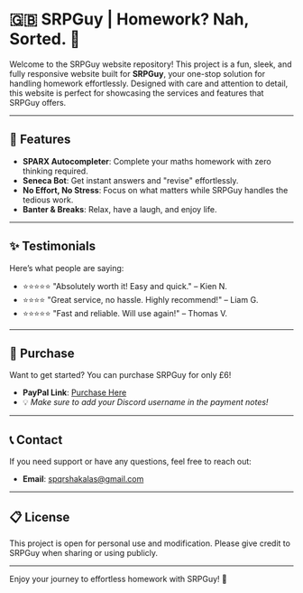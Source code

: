 # 🇬🇧 SRPGuy | Homework? Nah, Sorted. 🤖

Welcome to the SRPGuy website repository! This project is a fun, sleek, and fully responsive website built for **SRPGuy**, your one-stop solution for handling homework effortlessly. Designed with care and attention to detail, this website is perfect for showcasing the services and features that SRPGuy offers.

---

## 🌟 Features
- **SPARX Autocompleter**: Complete your maths homework with zero thinking required.
- **Seneca Bot**: Get instant answers and "revise" effortlessly.
- **No Effort, No Stress**: Focus on what matters while SRPGuy handles the tedious work.
- **Banter & Breaks**: Relax, have a laugh, and enjoy life.
---

## ✨ Testimonials
Here’s what people are saying:
- ⭐⭐⭐⭐⭐ "Absolutely worth it! Easy and quick." – Kien N.
- ⭐⭐⭐⭐ "Great service, no hassle. Highly recommend!" – Liam G.
- ⭐⭐⭐⭐⭐ "Fast and reliable. Will use again!" – Thomas V.

---

## 💸 Purchase
Want to get started? You can purchase SRPGuy for only £6!

- **PayPal Link**: [Purchase Here](https://paypal.me/ErvinasVilcinskas)
- 💡 *Make sure to add your Discord username in the payment notes!*

---

## 📞 Contact
If you need support or have any questions, feel free to reach out:
- **Email**: [spqrshakalas@gmail.com](mailto:spqrshakalas@gmail.com)

---

## 📋 License
This project is open for personal use and modification. Please give credit to SRPGuy when sharing or using publicly.

---

Enjoy your journey to effortless homework with SRPGuy! 🚀
